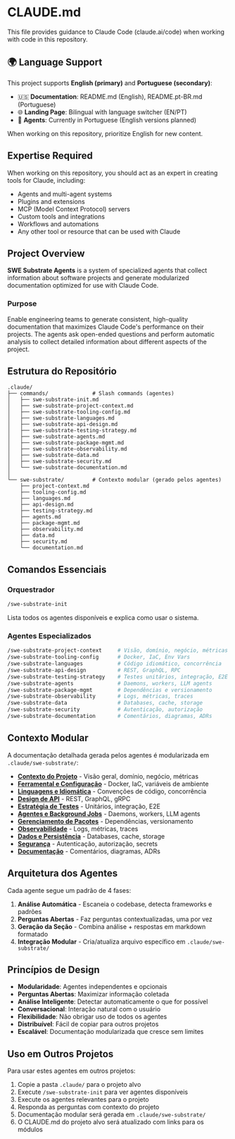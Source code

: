 # CLAUDE.md

This file provides guidance to Claude Code (claude.ai/code) when working with code in this repository.

## 🌍 Language Support

This project supports **English (primary)** and **Portuguese (secondary)**:
- 🇺🇸 **Documentation**: README.md (English), README.pt-BR.md (Portuguese)
- 🌐 **Landing Page**: Bilingual with language switcher (EN/PT)
- 🤖 **Agents**: Currently in Portuguese (English versions planned)

When working on this repository, prioritize English for new content.

## Expertise Required

When working on this repository, you should act as an expert in creating tools for Claude, including:
- Agents and multi-agent systems
- Plugins and extensions
- MCP (Model Context Protocol) servers
- Custom tools and integrations
- Workflows and automations
- Any other tool or resource that can be used with Claude

## Project Overview

**SWE Substrate Agents** is a system of specialized agents that collect information about software projects and generate modularized documentation optimized for use with Claude Code.

### Purpose

Enable engineering teams to generate consistent, high-quality documentation that maximizes Claude Code's performance on their projects. The agents ask open-ended questions and perform automatic analysis to collect detailed information about different aspects of the project.

## Estrutura do Repositório

```
.claude/
├── commands/              # Slash commands (agentes)
│   ├── swe-substrate-init.md
│   ├── swe-substrate-project-context.md
│   ├── swe-substrate-tooling-config.md
│   ├── swe-substrate-languages.md
│   ├── swe-substrate-api-design.md
│   ├── swe-substrate-testing-strategy.md
│   ├── swe-substrate-agents.md
│   ├── swe-substrate-package-mgmt.md
│   ├── swe-substrate-observability.md
│   ├── swe-substrate-data.md
│   ├── swe-substrate-security.md
│   └── swe-substrate-documentation.md
│
└── swe-substrate/         # Contexto modular (gerado pelos agentes)
    ├── project-context.md
    ├── tooling-config.md
    ├── languages.md
    ├── api-design.md
    ├── testing-strategy.md
    ├── agents.md
    ├── package-mgmt.md
    ├── observability.md
    ├── data.md
    ├── security.md
    └── documentation.md
```

## Comandos Essenciais

### Orquestrador
```bash
/swe-substrate-init
```
Lista todos os agentes disponíveis e explica como usar o sistema.

### Agentes Especializados
```bash
/swe-substrate-project-context     # Visão, domínio, negócio, métricas
/swe-substrate-tooling-config      # Docker, IaC, Env Vars
/swe-substrate-languages           # Código idiomático, concorrência
/swe-substrate-api-design          # REST, GraphQL, RPC
/swe-substrate-testing-strategy    # Testes unitários, integração, E2E
/swe-substrate-agents              # Daemons, workers, LLM agents
/swe-substrate-package-mgmt        # Dependências e versionamento
/swe-substrate-observability       # Logs, métricas, traces
/swe-substrate-data                # Databases, cache, storage
/swe-substrate-security            # Autenticação, autorização
/swe-substrate-documentation       # Comentários, diagramas, ADRs
```

## Contexto Modular

A documentação detalhada gerada pelos agentes é modularizada em `.claude/swe-substrate/`:

- **[Contexto do Projeto](.claude/swe-substrate/project-context.md)** - Visão geral, domínio, negócio, métricas
- **[Ferramental e Configuração](.claude/swe-substrate/tooling-config.md)** - Docker, IaC, variáveis de ambiente
- **[Linguagens e Idiomática](.claude/swe-substrate/languages.md)** - Convenções de código, concorrência
- **[Design de API](.claude/swe-substrate/api-design.md)** - REST, GraphQL, gRPC
- **[Estratégia de Testes](.claude/swe-substrate/testing-strategy.md)** - Unitários, integração, E2E
- **[Agentes e Background Jobs](.claude/swe-substrate/agents.md)** - Daemons, workers, LLM agents
- **[Gerenciamento de Pacotes](.claude/swe-substrate/package-mgmt.md)** - Dependências, versionamento
- **[Observabilidade](.claude/swe-substrate/observability.md)** - Logs, métricas, traces
- **[Dados e Persistência](.claude/swe-substrate/data.md)** - Databases, cache, storage
- **[Segurança](.claude/swe-substrate/security.md)** - Autenticação, autorização, secrets
- **[Documentação](.claude/swe-substrate/documentation.md)** - Comentários, diagramas, ADRs

## Arquitetura dos Agentes

Cada agente segue um padrão de 4 fases:

1. **Análise Automática** - Escaneia o codebase, detecta frameworks e padrões
2. **Perguntas Abertas** - Faz perguntas contextualizadas, uma por vez
3. **Geração da Seção** - Combina análise + respostas em markdown formatado
4. **Integração Modular** - Cria/atualiza arquivo específico em `.claude/swe-substrate/`

## Princípios de Design

- **Modularidade**: Agentes independentes e opcionais
- **Perguntas Abertas**: Maximizar informação coletada
- **Análise Inteligente**: Detectar automaticamente o que for possível
- **Conversacional**: Interação natural com o usuário
- **Flexibilidade**: Não obrigar uso de todos os agentes
- **Distribuível**: Fácil de copiar para outros projetos
- **Escalável**: Documentação modularizada que cresce sem limites

## Uso em Outros Projetos

Para usar estes agentes em outros projetos:

1. Copie a pasta `.claude/` para o projeto alvo
2. Execute `/swe-substrate-init` para ver agentes disponíveis
3. Execute os agentes relevantes para o projeto
4. Responda as perguntas com contexto do projeto
5. Documentação modular será gerada em `.claude/swe-substrate/`
6. O CLAUDE.md do projeto alvo será atualizado com links para os módulos
